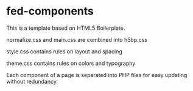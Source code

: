 fed-components
==============

This is a template based on HTML5 Boilerplate.

normalize.css and main.css are combined into h5bp.css

style.css contains rules on layout and spacing

theme.css contains rules on colors and typography

Each component of a page is separated into PHP files for easy updating without redundancy.
